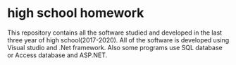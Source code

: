 # high school homework
 
 This repository contains all the software studied and developed in the last three year of high school(2017-2020). All of the software is developed using Visual studio and .Net framework. Also some programs use SQL database or Access database and ASP.NET.
